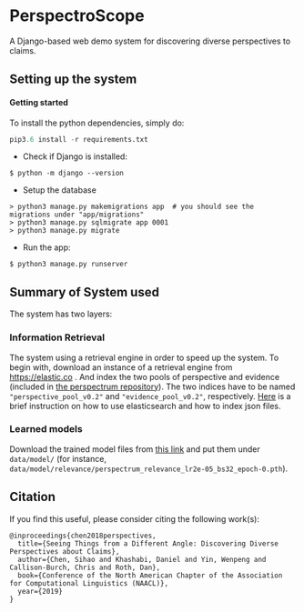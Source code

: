 # PerspectroScope 

A Django-based web demo system for discovering diverse perspectives to claims.

## Setting up the system 
#### Getting started 

To install the python dependencies, simply do: 
```python 
pip3.6 install -r requirements.txt
```

- Check if Django is installed:
 ```
 $ python -m django --version
 ```

- Setup the database
```
> python3 manage.py makemigrations app  # you should see the migrations under "app/migrations"
> python3 manage.py sqlmigrate app 0001
> python3 manage.py migrate
```

- Run the app:
```
$ python3 manage.py runserver
```

## Summary of System used
The system has two layers: 

### Information Retrieval
The system using a retrieval engine in order to speed up the system.
To begin with, download an instance of a retrieval engine from https://elastic.co .
And index the two pools of perspective and evidence (included in [the perspectrum repository](https://github.com/CogComp/perspectrum/tree/master/data)).
The two indices have to be named `"perspective_pool_v0.2"` and  `"evidence_pool_v0.2"`, respectively.
[Here](README_elastic.md) is a brief instruction on how to use elasticsearch and how to index json files.


### Learned models 

Download the trained model files from [this link](https://drive.google.com/drive/folders/1B0XAWxn7xOsn1bRYCbZcSzh2HiABkx6p?usp=sharing)
and put them under `data/model/` (for instance, `data/model/relevance/perspectrum_relevance_lr2e-05_bs32_epoch-0.pth`).


## Citation 
If you find this useful, please consider citing the following work(s):
```
@inproceedings{chen2018perspectives,
  title={Seeing Things from a Different Angle: Discovering Diverse Perspectives about Claims},
  author={Chen, Sihao and Khashabi, Daniel and Yin, Wenpeng and Callison-Burch, Chris and Roth, Dan},
  book={Conference of the North American Chapter of the Association for Computational Linguistics (NAACL)},
  year={2019}
}
```
